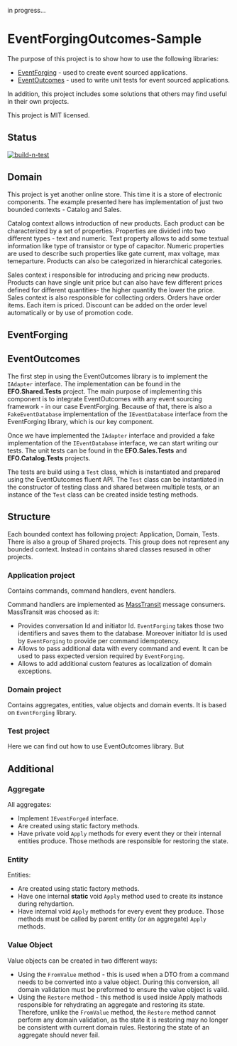 in progress...

# EventForgingOutcomes-Sample
The purpose of this project is to show how to use the following libraries:
- [EventForging](https://github.com/piotr07da/EventForging) - used to create event sourced applications.
- [EventOutcomes](https://github.com/piotr07da/EventOutcomes) - used to write unit tests for event sourced applications.

In addition, this project includes some solutions that others may find useful in their own projects.

This project is MIT licensed.

## Status
[![build-n-test](https://github.com/piotr07da/EventForgingOutcomes-Sample/actions/workflows/build-n-test.yml/badge.svg)](https://github.com/piotr07da/EventForgingOutcomes-Sample/actions/workflows/build-n-test.yml)

## Domain
This project is yet another online store. This time it is a store of electronic components.
The example presented here has implementation of just two bounded contexts - Catalog and Sales.

Catalog context allows introduction of new products. Each product can be characterized by a set of properties.
Properties are divided into two different types - text and numeric.
Text property allows to add some textual information like type of transistor or type of capacitor.
Numeric properties are used to describe such properties like gate current, max voltage, max temeparture.
Products can also be categorized in hierarchical categories.

Sales context i responsible for introducing and pricing new products.
Products can have single unit price but can also have few different prices defined for different quantities- the higher quantity the lower the price.
Sales context is also responsible for collecting orders. Orders have order items. Each item is priced.
Discount can be added on the order level automatically or by use of promotion code.

## EventForging



## EventOutcomes

The first step in using the EventOutcomes library is to implement the `IAdapter` interface.
The implementation can be found in the **EFO.Shared.Tests** project.
The main purpose of implementing this component is to integrate EventOutcomes with any event sourcing framework - in our case EventForging.
Because of that, there is also a `FakeEventDatabase` implementation of the `IEventDatabase` interface from the EventForging library,
which is our key component.

Once we have implemented the `IAdapter` interface and provided a fake implementation of the `IEventDatabase` interface,
we can start writing our tests. The unit tests can be found in the **EFO.Sales.Tests** and **EFO.Catalog.Tests** projects.

The tests are build using a `Test` class, which is instantiated and prepared using the EventOutcomes fluent API.
The `Test` class can be instantiated in the constructor of testing class and shared between multiple tests,
or an instance of the `Test` class can be created inside testing methods.



## Structure
Each bounded context has following project: Application, Domain, Tests. There is also a group of Shared projects. This group does not represent any bounded context. Instead in contains shared classes resused in other projects.

### Application project
Contains commands, command handlers, event handlers.

Command handlers are implemented as [MassTransit](https://masstransit.io/) message consumers. MassTransit was choosed as it:
- Provides conversation Id and initiator Id. `EventForging` takes those two identifiers and saves them to the database. Moreover initiator Id is used by `EventForging` to provide per command idempotency.
- Allows to pass additional data with every command and event. It can be used to pass expected version required by `EventForging`.
- Allows to add additional custom features as localization of domain exceptions.

### Domain project
Contains aggregates, entities, value objects and domain events. It is based on `EventForging` library.

### Test project
Here we can find out how to use EventOutcomes library. But 

## Additional

### Aggregate
All aggregates:
- Implement `IEventForged` interface.
- Are created using static factory methods.
- Have private void `Apply` methods for every event they or their internal entities produce. Those methods are responsible for restoring the state.

### Entity
Entities:
- Are created using static factory methods.
- Have one internal **static** void `Apply` method used to create its instance during rehydartion.
- Have internal void `Apply` methods for every event they produce. Those methods must be called by parent entity (or an aggregate) `Apply` methods.

### Value Object
Value objects can be created in two different ways:
- Using the `FromValue` method - this is used when a DTO from a command needs to be converted into a value object. During this conversion, all domain validation must be preformed to ensure the value object is valid.
- Using the `Restore` method - this method is used inside Apply mathods responsible for rehydrating an aggregate and restoring its state. Therefore, unlike the `FromValue` method, the `Restore` method cannot perform any domain validation, as the state it is restoring may no longer be consistent with current domain rules. Restoring the state of an aggregate should never fail.

